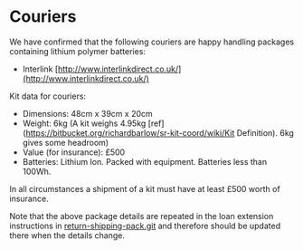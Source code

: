# Couriers

We have confirmed that the following couriers are happy handling packages containing lithium polymer batteries:

* Interlink [http://www.interlinkdirect.co.uk/](http://www.interlinkdirect.co.uk/)

Kit data for couriers:

* Dimensions: 48cm x 39cm x 20cm
* Weight: 6kg \(A kit weighs 4.95kg [ref](https://bitbucket.org/richardbarlow/sr-kit-coord/wiki/Kit Definition). 6kg gives some headroom\)
* Value \(for insurance\): £500
* Batteries: Lithium Ion. Packed with equipment. Batteries less than 100Wh.

In all circumstances a shipment of a kit must have at least £500 worth of insurance.

Note that the above package details are repeated in the loan extension instructions in [return-shipping-pack.git](https://github.com/srobo/return-shipping-pack/tree/master/instructions) and therefore should be updated there when the details change.
